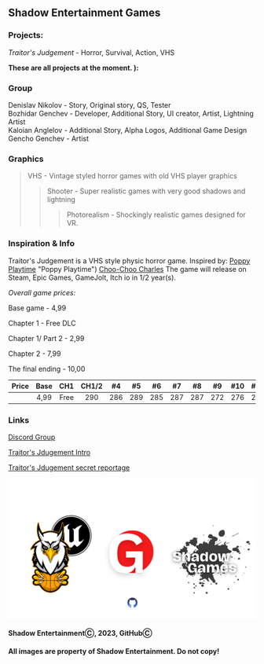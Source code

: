 ## Shadow Entertainment Games

### Projects:
*Traitor's Judgement* - Horror, Survival, Action, VHS

**These are all projects at the moment. ):**

### Group
Denislav Nikolov - Story, Original story, QS, Tester  
Bozhidar Genchev - Developer, Additional Story, UI creator, Artist, Lightning Artist  
Kaloian Anglelov - Additional Story, Alpha Logos, Additional Game Design  
Gencho Genchev - Artist

### Graphics
> VHS - Vintage styled horror games with old VHS player graphics
>> Shooter - Super realistic games with very good shadows and lightning
>>> Photorealism - Shockingly realistic games designed for VR.

### Inspiration & Info
Traitor's Judgement is a VHS style physic horror game. Inspired by:
[Poppy Playtime](https://store.steampowered.com/app/1721470/Poppy_Playtime/) "Poppy Playtime")
[Choo-Choo Charles](https://store.steampowered.com/app/1766740/ChooChoo_Charles/ "Choo-Choo Charles")
The game will release on Steam, Epic Games, GameJolt, Itch io in 1/2 year(s). 

*Overall game prices:*

Base game - 4,99

Chapter 1 - Free DLC

Chapter 1/ Part 2 - 2,99

Chapter 2 - 7,99

The final ending - 10,00

| Price | Base | CH1  | CH1/2 | #4 | #5 | #6 | #7 | #8 | #9 | #10 | #11 | #12 |
| :---: | :--: | :-:  | :---: | :---: | :---: | :---: | :---: | :---: | :---: | :---: | :---: | :---: |
|       | 4,99 | Free | 290 | 286 | 289 | 285 | 287 | 287 | 272 | 276 | 269 | 254 |

### Links
[Discord Group](https://discord.com/channels/1175447160918130778/1175447160918130781 "Discord")

[Traitor's Jdugement Intro](https://www.youtube.com/watch?v=gXxZ85Tdiao "Intro")

[Traitor's Jdugement secret reportage](https://github.com/ShadowEntertainment/TJ-Secret-Reportage "Secret 001")

![Image](web_img1.png)

#### Shadow EntertainmentⒸ, 2023, GitHubⒸ
#### All images are property of Shadow Entertainment. Do not copy!
